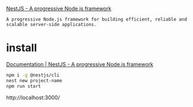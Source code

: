 [NestJS - A progressive Node.js framework](https://nestjs.com/)

```
A progressive Node.js framework for building efficient, reliable and scalable server-side applications.
```

# install

[Documentation | NestJS - A progressive Node.js framework](https://docs.nestjs.com/)

```sh
npm i -g @nestjs/cli
nest new project-name
npm run start
```

http://localhost:3000/
